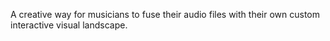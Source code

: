 A creative way for musicians to fuse their audio files with their own custom interactive visual landscape.
